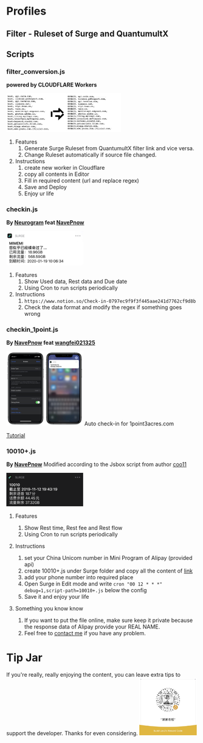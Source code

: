 # Profiles

## Filter - Ruleset of Surge and QuantumultX

## Scripts

### filter_conversion.js
**powered by CLOUDFLARE Workers**

<img src="https://raw.githubusercontent.com/NavePnow/blog_photo/master/process.jpeg" height="60%" width="60%">

1. Features
    1. Generate Surge Ruleset from QuantumultX filter link and vice versa.
    2. Change Ruleset automatically if source file changed.
2. Instructions
    1. create new worker in Cloudflare 
    2. copy all contents in Editor
    3. Fill in required content (url and replace regex)
    4. Save and Deploy
    5. Enjoy ur life
   
### checkin.js
**By [Neurogram](https://github.com/Neurogram-R) feat [NavePnow](https://github.com/NavePnow)**

<img src="https://raw.githubusercontent.com/NavePnow/blog_photo/master/IMAGE 2019-11-12 19:57:53.jpg" height="40%" width="40%">

1. Features
   1. Show Used data, Rest data and Due date
   2. Using Cron to run scripts periodically
2. Instructions
   1. `https://www.notion.so/Check-in-0797ec9f9f3f445aae241d7762cf9d8b`
   2. Check the data format and modify the regex if something goes wrong

### checkin_1point.js
**By [NavePnow](https://github.com/NavePnow) feat [wangfei021325](https://t.me/wangfei021325)**

<img src="https://raw.githubusercontent.com/NavePnow/blog_photo/master/IMAGE 2019-11-12 19:58:49.jpg" height="40%" width="40%">
Auto check-in for 1point3acres.com

[Tutorial](https://nave.work/2019/11/07/%E4%B8%80%E4%BA%A9%E4%B8%89%E5%88%86%E5%9C%B0%E8%87%AA%E5%8A%A8%E7%AD%BE%E5%88%B0%E8%84%9A%E6%9C%AC/#check-in-for-surge)

### 10010+.js
**By [NavePnow](https://github.com/NavePnow)**
Modified according to the Jsbox script from author [coo11](https://t.me/coo11) 

<img src="https://raw.githubusercontent.com/NavePnow/blog_photo/master/IMG_0666.PNG" height="40%" width="40%">

1. Features
   1. Show Rest time, Rest fee and Rest flow
   2. Using Cron to run scripts periodically
2. Instructions
   1. set your China Unicom number in Mini Program of Alipay (provided api)
   2. create 10010+.js under Surge folder and copy all the content of [link](https://raw.githubusercontent.com/NavePnow/Profiles/master/Scripts/10010%2B.js)
   3. add your phone number into required place
   4. Open Surge in Edit mode and write `cron "00 12 * * *" debug=1,script-path=10010+.js` below the config
   5. Save it and enjoy your life
    
3. Something you know know
    1. If you want to put the file online, make sure keep it private because the response data of Alipay provide your REAL NAME.
    2. Feel free to [contact me](https://t.me/Leped_Bot) if you have any problem.


# Tip Jar
If you're really, really enjoying the content, you can leave extra tips to support the developer. Thanks for even considering.
<img src="https://raw.githubusercontent.com/NavePnow/blog_photo/master/IMG_0667.JPG" height="30%" width="30%">
